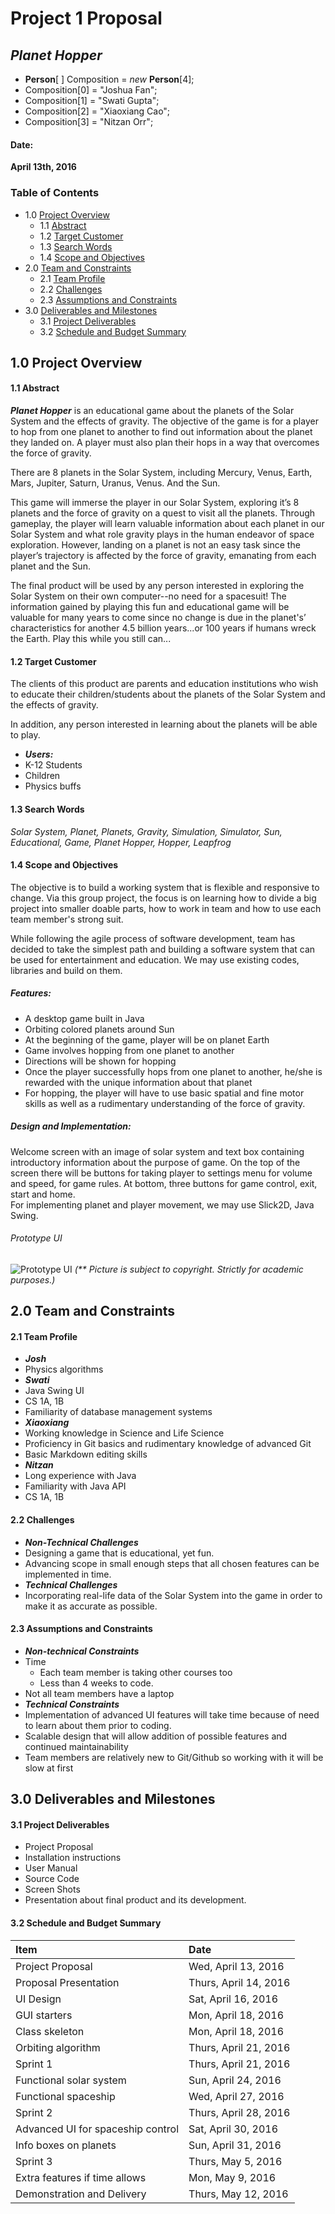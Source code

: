 # Project 1 Proposal
## *Planet Hopper*

* **Person**[  ] Composition = *new* **Person**[4];
 * Composition[0] = "Joshua Fan";
 * Composition[1] = "Swati Gupta";
 * Composition[2] = "Xiaoxiang Cao";
 * Composition[3] = "Nitzan Orr";

#### Date:
**April 13th, 2016**

### Table of Contents
* 1.0 [Project Overview](#1.0)
  * 1.1 [Abstract](#1.1)
  * 1.2 [Target Customer](#1.2)
  * 1.3 [Search Words](#1.3)
  * 1.4 [Scope and Objectives](#1.4)
* 2.0 [Team and Constraints](#2.0)
  * 2.1 [Team Profile](#2.1)
  * 2.2 [Challenges](#2.2)
  * 2.3 [Assumptions and Constraints](#2.3)
* 3.0 [Deliverables and Milestones](#3.0)
  * 3.1 [Project Deliverables](#3.1)
  * 3.2 [Schedule and Budget Summary](#3.2)

<a name="1.0"></a>

## 1.0 Project Overview

<a name="1.1"></a>

#### 1.1 Abstract
***Planet Hopper*** is an educational game about the planets of the Solar System and the effects of gravity. The objective of the game is for a player to hop from one planet to another to find out information about the planet they landed on. A player must also plan their hops in a way that overcomes the force of gravity.

There are 8 planets in the Solar System, including Mercury, Venus, Earth, Mars, Jupiter, Saturn, Uranus, Venus. And the Sun.

This game will immerse the player in our Solar System, exploring it’s 8 planets and the force of gravity on a quest to visit all the planets. Through gameplay, the player will learn valuable information about each planet in our Solar System and what role gravity plays in the human endeavor of space exploration. However, landing on a planet is not an easy task since the player’s trajectory is affected by the force of gravity, emanating from each planet and the Sun.

The final product will be used by any person interested in exploring the Solar System on their own computer--no need for a spacesuit! The information gained by playing this fun and educational game will be valuable for many years to come since no change is due in the planet's’ characteristics for another 4.5 billion years...or 100 years if humans wreck the Earth. Play this while you still can...

<a name="1.2"></a>

#### 1.2 Target Customer
The clients of this product are parents and education institutions who wish to educate their children/students about the planets of the Solar System and the effects of gravity.  

In addition, any person interested in learning about the planets will be able to play.

* ***Users:***
 * K-12 Students
 * Children
 * Physics buffs

 <a name="1.3"></a>

#### 1.3 Search Words
*Solar System, Planet, Planets, Gravity, Simulation, Simulator, Sun, Educational, Game, Planet Hopper, Hopper, Leapfrog*

<a name="1.4"></a>

#### 1.4 Scope and Objectives

The objective is to build a working system that is flexible and responsive to change. Via this group project, the focus is on learning how to divide a big project into smaller doable parts, how to work in team and how to use each team member's strong suit.

While following the agile process of software development, team has decided to take the simplest path and building a software system that can be used for entertainment and education. We may use existing codes, libraries and build on them.

##### *Features:*
* A desktop game built in Java
* Orbiting colored planets around Sun
* At the beginning of the game, player will be on planet Earth
* Game involves hopping from one planet to another
* Directions will be shown for hopping 	
* Once the player successfully hops from one planet to another, he/she is rewarded with the unique information about that planet
* For hopping, the player will have to use basic spatial and fine motor skills as well as a rudimentary understanding of the force of gravity.

##### *Design and Implementation:*
Welcome screen with an image of solar system and text box containing introductory information about the purpose of game. On the top of the screen there will be buttons for taking player to settings menu for volume and speed, for game rules. At bottom, three buttons for game control, exit, start and home.  
For implementing planet and player movement, we may use Slick2D, Java Swing.

###### *Prototype UI*
![Prototype UI](image/PlanetHopper.jpg)
_(** Picture is subject to copyright. Strictly for academic purposes.)_
<a name="2.0"></a>

## 2.0 Team and Constraints

<a name="2.1"></a>

#### 2.1 Team Profile
* ***Josh***
 * Physics algorithms
* ***Swati***
 * Java Swing UI
 * CS 1A, 1B
 * Familiarity of database management systems
* ***Xiaoxiang***
 * Working knowledge in Science and Life Science
 * Proficiency in Git basics and rudimentary knowledge of advanced Git
 * Basic Markdown editing skills
* ***Nitzan***
 * Long experience with Java
 * Familiarity with Java API
 * CS 1A, 1B

 <a name="2.2"></a>

#### 2.2 Challenges

* ***Non-Technical Challenges***
 * Designing a game that is educational, yet fun.
 * Advancing scope in small enough steps that all chosen features can be implemented in time.
* ***Technical Challenges***
 * Incorporating real-life data of the Solar System into the game in order to make it as accurate as possible.

 <a name="2.3"></a>

#### 2.3 Assumptions and Constraints

* ***Non-technical Constraints***
 * Time
    * Each team member is taking other courses too
    * Less than 4 weeks to code.
 * Not all team members have a laptop
* ***Technical Constraints***
 * Implementation of advanced UI features will take time because of need to learn about them prior to coding.
 * Scalable design that will allow addition of possible features and continued maintainability
 * Team members are relatively new to Git/Github so working with it will be slow at first

 <a name="3.0"></a>

## 3.0 Deliverables and Milestones<a name="abcde"/>

<a name="3.1"></a>

#### 3.1 Project Deliverables

* Project Proposal
* Installation instructions
* User Manual
* Source Code
* Screen Shots
* Presentation about final product and its development.

<a name="3.2"></a>

#### 3.2 Schedule and Budget Summary

| Item                       			| Date            |
| :--------------------------			|:----------------|
| Project Proposal      			   | Wed, April 13, 2016  |
| Proposal Presentation	          	| Thurs, April 14, 2016 |
| UI Design				               | Sat, April 16, 2016  |
| GUI starters		                  | Mon, April 18, 2016 |
| Class skeleton			            | Mon, April 18, 2016 |
| Orbiting algorithm  	       		| Thurs, April 21, 2016 |
| Sprint 1                   			| Thurs, April 21, 2016  |
| Functional solar system      	   | Sun, April 24, 2016  |
| Functional spaceship		      	| Wed, April 27, 2016  |
| Sprint 2                   			| Thurs, April 28, 2016  |
| Advanced UI for spaceship control | Sat, April 30, 2016  |
| Info boxes on planets		         | Sun, April 31, 2016  |
| Sprint 3                   			| Thurs, May 5, 2016  |
| Extra features if time allows		| Mon, May 9, 2016   |
| Demonstration and Delivery	    	| Thurs, May 12, 2016  |
